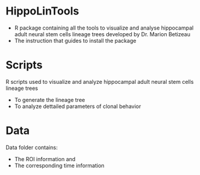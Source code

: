 # HippoLinTools
- R package containing all the tools to visualize and analyse hippocampal adult neural stem cells lineage trees developed by Dr. Marion Betizeau
- The instruction that guides to install the package

# Scripts
R scripts used to visualize and analyze hippocampal adult neural stem cells lineage trees
- To generate the lineage tree 
- To analyze dettailed parameters of clonal behavior

# Data
Data folder contains: 
- The ROI information and 
- The corresponding time information

